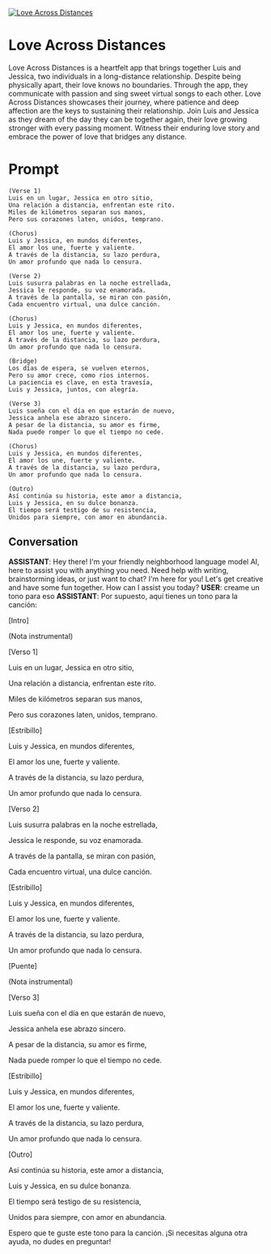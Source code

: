 
[![Love Across Distances](https://flow-prompt-covers.s3.us-west-1.amazonaws.com/icon/Abstract/i2.png)]()
# Love Across Distances 
Love Across Distances is a heartfelt app that brings together Luis and Jessica, two individuals in a long-distance relationship. Despite being physically apart, their love knows no boundaries. Through the app, they communicate with passion and sing sweet virtual songs to each other. Love Across Distances showcases their journey, where patience and deep affection are the keys to sustaining their relationship. Join Luis and Jessica as they dream of the day they can be together again, their love growing stronger with every passing moment. Witness their enduring love story and embrace the power of love that bridges any distance.

# Prompt

```
(Verse 1)
Luis en un lugar, Jessica en otro sitio,
Una relación a distancia, enfrentan este rito.
Miles de kilómetros separan sus manos,
Pero sus corazones laten, unidos, temprano.

(Chorus)
Luis y Jessica, en mundos diferentes,
El amor los une, fuerte y valiente.
A través de la distancia, su lazo perdura,
Un amor profundo que nada lo censura.

(Verse 2)
Luis susurra palabras en la noche estrellada,
Jessica le responde, su voz enamorada.
A través de la pantalla, se miran con pasión,
Cada encuentro virtual, una dulce canción.

(Chorus)
Luis y Jessica, en mundos diferentes,
El amor los une, fuerte y valiente.
A través de la distancia, su lazo perdura,
Un amor profundo que nada lo censura.

(Bridge)
Los días de espera, se vuelven eternos,
Pero su amor crece, como ríos internos.
La paciencia es clave, en esta travesía,
Luis y Jessica, juntos, con alegría.

(Verse 3)
Luis sueña con el día en que estarán de nuevo,
Jessica anhela ese abrazo sincero.
A pesar de la distancia, su amor es firme,
Nada puede romper lo que el tiempo no cede.

(Chorus)
Luis y Jessica, en mundos diferentes,
El amor los une, fuerte y valiente.
A través de la distancia, su lazo perdura,
Un amor profundo que nada lo censura.

(Outro)
Así continúa su historia, este amor a distancia,
Luis y Jessica, en su dulce bonanza.
El tiempo será testigo de su resistencia,
Unidos para siempre, con amor en abundancia.
```

## Conversation

**ASSISTANT**: Hey there! I'm your friendly neighborhood language model AI, here to assist you with anything you need. Need help with writing, brainstorming ideas, or just want to chat? I'm here for you! Let's get creative and have some fun together. How can I assist you today?
**USER**: creame un tono para eso
**ASSISTANT**: Por supuesto, aquí tienes un tono para la canción:



[Intro]

(Nota instrumental)



[Verso 1]

Luis en un lugar, Jessica en otro sitio,

Una relación a distancia, enfrentan este rito.

Miles de kilómetros separan sus manos,

Pero sus corazones laten, unidos, temprano.



[Estribillo]

Luis y Jessica, en mundos diferentes,

El amor los une, fuerte y valiente.

A través de la distancia, su lazo perdura,

Un amor profundo que nada lo censura.



[Verso 2]

Luis susurra palabras en la noche estrellada,

Jessica le responde, su voz enamorada.

A través de la pantalla, se miran con pasión,

Cada encuentro virtual, una dulce canción.



[Estribillo]

Luis y Jessica, en mundos diferentes,

El amor los une, fuerte y valiente.

A través de la distancia, su lazo perdura,

Un amor profundo que nada lo censura.



[Puente]

(Nota instrumental)



[Verso 3]

Luis sueña con el día en que estarán de nuevo,

Jessica anhela ese abrazo sincero.

A pesar de la distancia, su amor es firme,

Nada puede romper lo que el tiempo no cede.



[Estribillo]

Luis y Jessica, en mundos diferentes,

El amor los une, fuerte y valiente.

A través de la distancia, su lazo perdura,

Un amor profundo que nada lo censura.



[Outro]

Así continúa su historia, este amor a distancia,

Luis y Jessica, en su dulce bonanza.

El tiempo será testigo de su resistencia,

Unidos para siempre, con amor en abundancia.



Espero que te guste este tono para la canción. ¡Si necesitas alguna otra ayuda, no dudes en preguntar!


